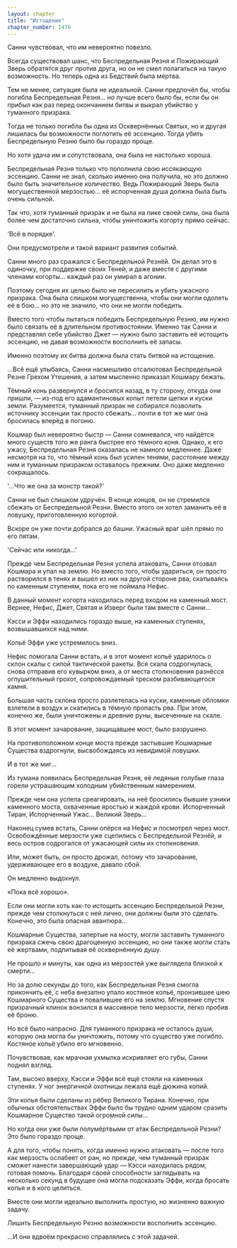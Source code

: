 ```yaml
---
layout: chapter
title: "Истощение"
chapter_number: 1476
---
```




Санни чувствовал, что им невероятно повезло.

Всегда существовал шанс, что Беспредельная Резня и Пожирающий Зверь обратятся друг против друга, но он не смел полагаться на такую возможность. Но теперь одна из Бедствий была мертва.

Тем не менее, ситуация была не идеальной. Санни предпочёл бы, чтобы погибла Беспредельная Резня... но лучше всего было бы, если бы он прибыл как раз перед окончанием битвы и выкрал убийство у туманного призрака.

Тогда не только погибла бы одна из Осквернённых Святых, но и другая лишилась бы возможности поглотить её эссенцию. Тогда убить Беспредельную Резню было бы гораздо проще.

Но хотя удача им и сопутствовала, она была не настолько хороша.

Беспредельная Резня только что пополнила свою иссякающую эссенцию. Санни не знал, сколько именно она получила, но это должно было быть значительное количество. Ведь Пожирающий Зверь была могущественной мерзостью... её испорченная душа должна была быть очень сильной.

Так что, хотя туманный призрак и не была на пике своей силы, она была более чем достаточно сильна, чтобы уничтожить когорту прямо сейчас.

'Всё в порядке'.

Они предусмотрели и такой вариант развития событий.

Санни много раз сражался с Беспредельной Резнёй. Он делал это в одиночку, при поддержке своих Теней, и даже вместе с другими членами когорты... каждый раз он умирал в агонии.

Поэтому сегодня их целью было не пересилить и убить ужасного призрака. Она была слишком могущественна, чтобы они могли одолеть её в бою... но это не значило, что они не могли победить.

Вместо того чтобы пытаться победить Беспредельную Резню, им нужно было связать её в длительном противостоянии. Именно так Санни и представлял себе убийство Джет — нужно было заставить её истощить эссенцию, не давая возможности восполнить её запасы.

Именно поэтому их битва должна была стать битвой на истощение.

...Всё ещё улыбаясь, Санни насмешливо отсалютовал Беспредельной Резне Грехом Утешения, а затем мысленно приказал Кошмару бежать.

Тёмный конь развернулся и бросился назад, в ту сторону, откуда они пришли, — из-под его адамантиновых копыт летели щепки и куски земли. Разумеется, туманный призрак не собирался позволить источнику эссенции так просто сбежать... почти в тот же миг она бросилась вперёд в погоню.

Кошмар был невероятно быстр — Санни сомневался, что найдётся много существ того же ранга быстрее его тёмного коня. Однако, к его ужасу, Беспредельная Резня оказалась не намного медленнее. Даже несмотря на то, что тёмный конь был усилен тенями, расстояние между ним и туманным призраком оставалось прежним. Оно даже медленно сокращалось.

'...Что же она за монстр такой?'

Санни не был слишком удручён. В конце концов, он не стремился сбежать от Беспредельной Резни. Вместо этого он хотел заманить её в ловушку, приготовленную когортой.

Вскоре он уже почти добрался до башни. Ужасный враг шёл прямо по его пятам.

'Сейчас или никогда...'

Прежде чем Беспредельная Резня успела атаковать, Санни отозвал Кошмара и упал на землю. Но вместо того, чтобы удариться, он просто растворился в тенях и вышел из них на другой стороне рва, скатываясь по каменным ступеням, пока его не поймала Нефис.

В данный момент когорта находилась перед входом на каменный мост. Вернее, Нефис, Джет, Святая и Изверг были там вместе с Санни...

Кэсси и Эффи находились гораздо выше, на каменных ступенях, возвышавшихся над ними.

Копьё Эффи уже устремилось вниз.

Нефис помогала Санни встать, и в этот момент копьё ударилось о склон скалы с силой тактической ракеты. Вся скала содрогнулась, снова отправив его кувырком вниз, а от места столкновения разнёсся оглушительный грохот, сопровождаемый треском разбивающегося камня.

Большая часть склона просто разлетелась на куски, каменные обломки взлетели в воздух и скатились в тёмную пропасть рва. При этом, конечно же, были уничтожены и древние руны, высеченные на скале.

В этот момент зачарование, защищавшее мост, было разрушено.

На противоположном конце моста прежде застывшие Кошмарные Существа вздрогнули, высвобождаясь из невидимой ловушки.

И в тот же миг...

Из тумана появилась Беспредельная Резня, её ледяные голубые глаза горели устрашающим холодным убийственным намерением.

Прежде чем она успела среагировать, на неё бросились бывшие узники каменного моста, охваченные яростью и жаждой крови. Испорченный Тиран, Испорченный Ужас... Великий Зверь...

Наконец сумев встать, Санни опёрся на Нефис и посмотрел через мост. Освобождённые мерзости уже сцепились с Беспредельной Резнёй, и весь остров содрогался от ужасающей силы их столкновения.

Или, может быть, он просто дрожал, потому что зачарование, удерживающее его в воздухе, давало сбой.

Он медленно выдохнул.

«Пока всё хорошо».

Если они могли хоть как-то истощить эссенцию Беспредельной Резни, прежде чем столкнуться с ней лично, они должны были это сделать. Конечно, это была опасная авантюра...

Кошмарные Существа, запертые на мосту, могли заставить туманного призрака сжечь свою драгоценную эссенцию, но они также могли стать её жертвами, подпитывая её осквернённую душу.

Не прошло и минуты, как одна из мерзостей уже выглядела близкой к смерти...

Но за долю секунды до того, как Беспредельная Резня смогла прикончить её, с неба внезапно упало костяное копьё, пронзившее шею Кошмарного Существа и повалившее его на землю. Мгновение спустя призрачный клинок вонзился в массивное тело мерзости, легко пробив её броню.

Но всё было напрасно. Для туманного призрака не осталось души, которую она могла бы уничтожить, потому что существо уже погибло. Костяное копьё убило его мгновенно.

Почувствовав, как мрачная ухмылка искривляет его губы, Санни поднял взгляд.

Там, высоко вверху, Кэсси и Эффи всё ещё стояли на каменных ступенях. У ног энергичной охотницы лежала ещё дюжина копий.

Эти копья были сделаны из рёбер Великого Тирана. Конечно, при обычных обстоятельствах Эффи было бы трудно одним ударом сразить Кошмарное Существо такой огромной силы...

Но когда они уже были полумёртвыми от атак Беспредельной Резни? Это было гораздо проще.

А для того, чтобы понять, когда именно нужно атаковать — после того как мерзость ослабеет от ран, но прежде, чем туманный призрак сможет нанести завершающий удар — Кэсси находилась рядом, готовая помочь. Благодаря своей способности заглядывать на несколько секунд в будущее она могла подсказать Эффи, когда бросать копья и в кого целиться.

Вместе они могли идеально выполнить простую, но жизненно важную задачу.

Лишить Беспредельную Резню возможности восполнить эссенцию.

...И они вдвоём прекрасно справлялись с этой задачей.

